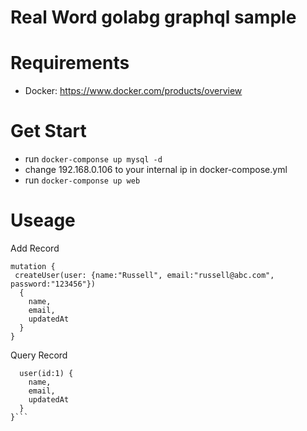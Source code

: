 # Real Word golabg graphql sample

# Requirements
- Docker: https://www.docker.com/products/overview


# Get Start
- run ```docker-componse up mysql -d```
- change 192.168.0.106 to your internal ip in docker-compose.yml
- run ```docker-componse up web```

# Useage
Add Record
```
mutation {
 createUser(user: {name:"Russell", email:"russell@abc.com", password:"123456"})
  {
    name,
    email,
    updatedAt
  }
}
```
Query Record
```query {
  user(id:1) {
    name,
    email,
    updatedAt
  }
}```